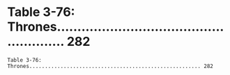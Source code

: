 # Table 3-76: Thrones....................................................... 282

```
Table 3-76: Thrones....................................................... 282

```
